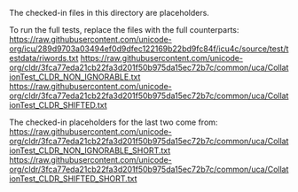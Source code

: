 The checked-in files in this directory are placeholders.

To run the full tests, replace the files with the full counterparts:
https://raw.githubusercontent.com/unicode-org/icu/289d9703a03494ef0d9dfec122169b22bd9fc84f/icu4c/source/test/testdata/riwords.txt
https://raw.githubusercontent.com/unicode-org/cldr/3fca77eda21cb22fa3d201f50b975da15ec72b7c/common/uca/CollationTest_CLDR_NON_IGNORABLE.txt
https://raw.githubusercontent.com/unicode-org/cldr/3fca77eda21cb22fa3d201f50b975da15ec72b7c/common/uca/CollationTest_CLDR_SHIFTED.txt


The checked-in placeholders for the last two come from:
https://raw.githubusercontent.com/unicode-org/cldr/3fca77eda21cb22fa3d201f50b975da15ec72b7c/common/uca/CollationTest_CLDR_NON_IGNORABLE_SHORT.txt
https://raw.githubusercontent.com/unicode-org/cldr/3fca77eda21cb22fa3d201f50b975da15ec72b7c/common/uca/CollationTest_CLDR_SHIFTED_SHORT.txt
